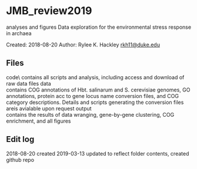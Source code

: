 # JMB_review2019
analyses and figures
Data exploration for the environmental stress response in archaea

Created: 2018-08-20
Author: Rylee K. Hackley	rkh11@duke.edu

## Files
code\ 
 contains all scripts and analysis, including access and download of raw data files
data\
 contains COG annotations of Hbt. salinarum and S. cerevisiae genomes, GO annotations, protein acc to gene locus name conversion files, and COG category descriptions.
 Details and scripts generating the conversion files areis avialable upon request
output\
 contains the results of data wranging, gene-by-gene clustering, COG enrichment, and all figures

## Edit log
2018-08-20 	created
2019-03-13	updated to reflect folder contents, created github repo
